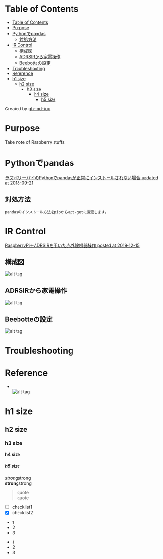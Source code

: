 Table of Contents
=================

   * [Table of Contents](#table-of-contents)
   * [Purpose](#purpose)
   * [Pythonでpandas](#pythonでpandas)
      * [対処方法](#対処方法)
   * [IR Control](#ir-control)
      * [構成図](#構成図)
      * [ADRSIRから家電操作](#adrsirから家電操作)
      * [Beebotteの設定](#beebotteの設定)
   * [Troubleshooting](#troubleshooting)
   * [Reference](#reference)
   * [h1 size](#h1-size)
      * [h2 size](#h2-size)
         * [h3 size](#h3-size)
            * [h4 size](#h4-size)
               * [h5 size](#h5-size)

Created by [gh-md-toc](https://github.com/ekalinin/github-markdown-toc)


# Purpose
Take note of Raspberry stuffs

# Pythonでpandas  
[ラズベリーパイのPythonでpandasが正常にインストールされない場合 updated at 2018-09-21](https://qiita.com/Avocado/items/ba800e5afffc2bd98dc6)  

## 対処方法  
```
pandasのインストール方法をpipからapt-getに変更します。
```

# IR Control  
[RaspberryPi＋ADRSIRを用いた赤外線機器操作 posted at 2019-12-15](https://qiita.com/Kept1994/items/012928af94dd41bb4d6c)  

## 構成図  
![alt tag](https://qiita-user-contents.imgix.net/https%3A%2F%2Fqiita-image-store.s3.ap-northeast-1.amazonaws.com%2F0%2F406130%2Fb6da4c3d-9683-2537-490f-14c8adbca34e.png?ixlib=rb-1.2.2&auto=format&gif-q=60&q=75&w=1400&fit=max&s=10b1c7d1b24806a9644cc61d86b785cc)  

##  ADRSIRから家電操作  
![alt tag](https://qiita-user-contents.imgix.net/https%3A%2F%2Fqiita-image-store.s3.ap-northeast-1.amazonaws.com%2F0%2F406130%2Fcff1fe8c-ea28-4edc-bcb9-68cd4d0d4792.jpeg?ixlib=rb-1.2.2&auto=format&gif-q=60&q=75&w=1400&fit=max&s=66aa1e9f5bce94890df9a5589a57df34)  

##  Beebotteの設定  
![alt tag](https://qiita-user-contents.imgix.net/https%3A%2F%2Fqiita-image-store.s3.ap-northeast-1.amazonaws.com%2F0%2F406130%2Fccc2804b-7e02-1f84-d8b9-066accdc6570.png?ixlib=rb-1.2.2&auto=format&gif-q=60&q=75&w=1400&fit=max&s=d8c45a3a9adda2595c2300b30ad037d8)  


# Troubleshooting


# Reference


* []()  
![alt tag]()  

# h1 size

## h2 size

### h3 size

#### h4 size

##### h5 size

*strong*strong  
**strong**strong  

> quote  
> quote

- [ ] checklist1
- [x] checklist2

* 1
* 2
* 3

- 1
- 2
- 3




